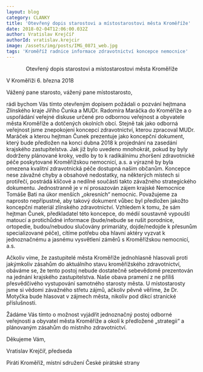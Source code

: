 ```yaml
---
layout: blog
category: CLANKY
title: 'Otevřený dopis starostovi a místostarostovi města Kroměříže'
date: 2018-02-04T12:06:00.032Z
author: Vratislav Krejčíř
authorId: vratislav.krejcir
image: /assets/img/posts/IMG_0871_web.jpg
tags: 'Kroměříž radnice informace zdravotnictví koncepce nemocnice'
---
```


<center>Otevřený dopis starostovi a místostarostovi města Kroměříže</center>

V Kroměříži 6. března 2018


Vážený pane starosto, vážený pane místostarosto,

rádi bychom Vás tímto otevřeným dopisem požádali o pozvání hejtmana Zlínského kraje Jiřího Čunka a MUDr. Radomíra Maráčka do Kroměříže a o uspořádání veřejné diskuse určené pro odbornou veřejnost a obyvatele města Kroměříže a dotčených okolních obcí.
Stejně tak jako odborná veřejnost jsme znepokojeni koncepcí zdravotnictví, kterou zpracoval MUDr. Maráček a kterou hejtman Čunek prezentuje jako koncepční dokument, který bude předložen na konci dubna 2018 k projednání na zasedání krajského zastupitelstva. Jak již bylo uvedeno mnohokrát, pokud by byly dodrženy plánované kroky, vedlo by to k radikálnímu zhoršení zdravotnické péče poskytované Kroměřížskou nemocnicí, a.s. a výrazně by byla omezena kvalitní zdravotnická péče dostupná našim občanům.
Koncepce nese závažné chyby a obsahové nedostatky, na některých místech si protiřečí, postrádá klíčové a nedílné součásti takto závažného strategického dokumentu. Jednostranně je v ní prosazován zájem krajské Nemocnice Tomáše Bati na úkor menších „okresních“ nemocnic. Považujeme za naprosto nepřípustné, aby takový dokument vůbec byl předložen jakožto koncepční materiál zlínského zdravotnictví.
Vzhledem k tomu, že sám hejtman Čunek, předkladatel této koncepce, do médií soustavně vypouští matoucí a protichůdné informace (bude/nebude se rušit porodnice, ortopedie, budou/nebudou slučovány primariáty, dojde/nedojde k přesunům specializované péče), cítíme potřebu oba hlavní aktéry vyzvat k jednoznačnému a jasnému vysvětlení záměrů s Kroměřížskou nemocnicí, a.s.

Ačkoliv víme, že zastupitelé města Kroměříže jednohlasně hlasovali proti jakýmkoliv zásahům do aktuálního stavu kroměřížského zdravotnictví, obáváme se, že tento postoj nebude dostatečně sebevědomě prezentován na jednání krajského zastupitelstva. Naše obava pramení z ne příliš přesvědčivého vystupování samotného starosty města. U místostarosty jsme si vědomi závažného střetu zájmů, ačkoliv pěvně věříme, že Dr. Motyčka bude hlasovat v zájmech města, nikoliv pod dikcí stranické příslušnosti.

Žádáme Vás tímto o možnost vyjádřit jednoznačný postoj odborné veřejnosti a obyvatel města Kroměříže a okolí k předložené „strategii“ a plánovaným zásahům do místního zdravotnictví. 

Děkujeme Vám,


Vratislav Krejčíř, předseda

Piráti Kroměříž, místní sdružení České pirátské strany
